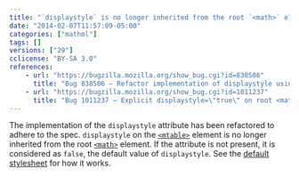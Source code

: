 ```yaml
---
title: "`displaystyle` is no longer inherited from the root `<math>` element"
date: "2014-02-07T11:57:09-05:00"
categories: ["mathml"]
tags: []
versions: ["29"]
cclicense: "BY-SA 3.0"
references:
    - url: "https://bugzilla.mozilla.org/show_bug.cgi?id=838506"
      title: "Bug 838506 – Refactor implementation of displaystyle using a -moz-display-style property"
    - url: "https://bugzilla.mozilla.org/show_bug.cgi?id=1011237"
      title: "Bug 1011237 – Explicit displaystyle=\"true\" on root <math> element is not inherited"
---
```

The implementation of the `displaystyle` attribute has been refactored to adhere to the spec. `displaystyle` on the [`<mtable>`](https://developer.mozilla.org/en-US/docs/Web/MathML/Element/mtable) element is no longer inherited from the root [`<math>`](https://developer.mozilla.org/en-US/docs/Web/MathML/Element/math) element. If the attribute is not present, it is considered as `false`, the default value of `displaystyle`. See the [default stylesheet](http://mxr.mozilla.org/mozilla-release/source/layout/mathml/mathml.css) for how it works.
